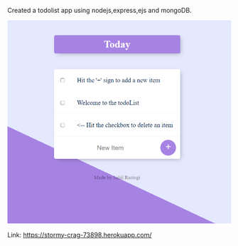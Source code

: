Created a todolist app using nodejs,express,ejs and mongoDB.

![alt text](https://github.com/sahilrastogi25/TodolistApp/blob/master/todolist-ss.png?raw=true)

Link: https://stormy-crag-73898.herokuapp.com/
